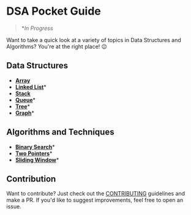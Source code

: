 # DSA Pocket Guide

>*_In Progress_

Want to take a quick look at a variety of topics in Data Structures and Algorithms? You're at the right place! 😉

## Data Structures
- [**Array**](https://github.com/DIlkhush00/DSA-Pocket-Guide/tree/master/Data%20Structures/Array)
- [**Linked List**](https://github.com/DIlkhush00/DSA-Pocket-Guide/tree/master/Data%20Structures/Linked%20List)*
- [**Stack**](https://github.com/DIlkhush00/DSA-Pocket-Guide/tree/master/Data%20Structures/Stack)
- [**Queue**](https://github.com/DIlkhush00/DSA-Pocket-Guide/tree/master/Data%20Structures/Queue)*
- [**Tree**](https://github.com/DIlkhush00/DSA-Pocket-Guide/tree/master/Data%20Structures/Tree)*
- [**Graph**](https://github.com/DIlkhush00/DSA-Pocket-Guide/tree/master/Data%20Structures/Graph)*

## Algorithms and Techniques
- [**Binary Search**](https://github.com/DIlkhush00/DSA-Pocket-Guide/tree/master/Algorithms%20and%20Techniques/Binary%20Search)*
- [**Two Pointers**](https://github.com/DIlkhush00/DSA-Pocket-Guide/tree/master/Algorithms%20and%20Techniques/Two%20Pointers)*
- [**Sliding Window**](https://github.com/DIlkhush00/DSA-Pocket-Guide/tree/master/Algorithms%20and%20Techniques/Sliding%20Window)*


## Contribution
Want to contribute? Just check out the [CONTRIBUTING](https://github.com/DIlkhush00/DSA-Pocket-Guide/blob/master/CONTRIBUTING.md) guidelines and make a PR. If you'd like to suggest improvements, feel free to open an issue.
